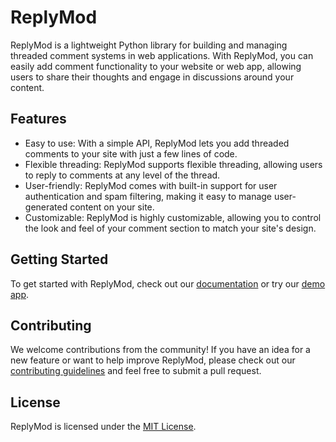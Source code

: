# ReplyMod

ReplyMod is a lightweight Python library for building and managing threaded comment systems in web applications. With ReplyMod, you can easily add comment functionality to your website or web app, allowing users to share their thoughts and engage in discussions around your content.

## Features

- Easy to use: With a simple API, ReplyMod lets you add threaded comments to your site with just a few lines of code.
- Flexible threading: ReplyMod supports flexible threading, allowing users to reply to comments at any level of the thread.
- User-friendly: ReplyMod comes with built-in support for user authentication and spam filtering, making it easy to manage user-generated content on your site.
- Customizable: ReplyMod is highly customizable, allowing you to control the look and feel of your comment section to match your site's design.

## Getting Started

To get started with ReplyMod, check out our [documentation](https://replymod.readthedocs.io/en/latest/) or try our [demo app](https://github.com/your-username/replymod-demo).

## Contributing

We welcome contributions from the community! If you have an idea for a new feature or want to help improve ReplyMod, please check out our [contributing guidelines](CONTRIBUTING.md) and feel free to submit a pull request.

## License

ReplyMod is licensed under the [MIT License](LICENSE).
